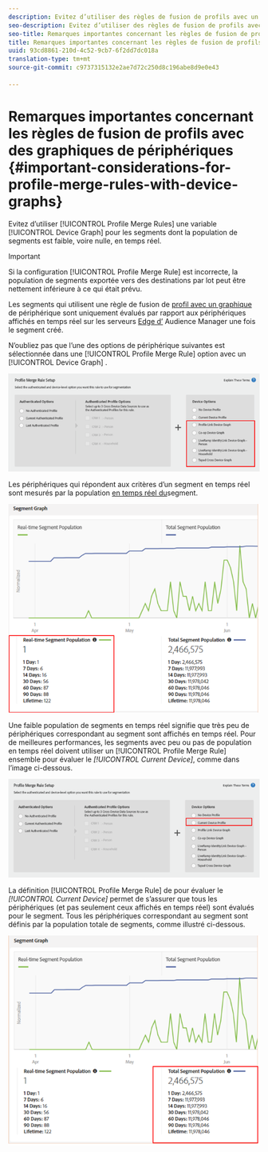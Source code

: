 ```yaml
---
description: Evitez d’utiliser des règles de fusion de profils avec un graphique de périphérique pour les segments qui ne sont pas très peuplés, voire pas du tout, en temps réel.
seo-description: Evitez d’utiliser des règles de fusion de profils avec un graphique de périphérique pour les segments qui ne sont pas très peuplés, voire pas du tout, en temps réel.
seo-title: Remarques importantes concernant les règles de fusion de profils avec des graphiques de périphériques
title: Remarques importantes concernant les règles de fusion de profils avec des graphiques de périphériques
uuid: 93cd8861-210d-4c52-9cb7-6f2dd7dc018a
translation-type: tm+mt
source-git-commit: c9737315132e2ae7d72c250d8c196abe8d9e0e43

---
```



# Remarques importantes concernant les règles de fusion de profils avec des graphiques de périphériques {#important-considerations-for-profile-merge-rules-with-device-graphs}

Evitez d’utiliser [!UICONTROL Profile Merge Rules] une variable [!UICONTROL Device Graph] pour les segments dont la population de segments est faible, voire nulle, en temps réel.

>[!IMPORTANT]
>
>Si la configuration [!UICONTROL Profile Merge Rule] est incorrecte, la population de segments exportée vers des destinations par lot peut être nettement inférieure à ce qui était prévu.

Les segments qui utilisent une règle de fusion de [profil avec un graphique](../../features/profile-merge-rules/merge-rule-targeting-options.md#device-graph-options) de périphérique sont uniquement évalués par rapport aux périphériques affichés en temps réel sur les serveurs [Edge d’](../../reference/system-components/components-edge.md) Audience Manager une fois le segment créé.

N’oubliez pas que l’une des options de périphérique suivantes est sélectionnée dans une [!UICONTROL Profile Merge Rule] option avec un [!UICONTROL Device Graph] .

![](assets/pmr-considerations-1.png)

Les périphériques qui répondent aux critères d’un segment en temps réel sont mesurés par la population [en temps réel du](../../features/segments/segment-builder-data.md#segment-populations)segment.

![](assets/pmr-considerations-2.png)

Une faible population de segments en temps réel signifie que très peu de périphériques correspondant au segment sont affichés en temps réel. Pour de meilleures performances, les segments avec peu ou pas de population en temps réel doivent utiliser un [!UICONTROL Profile Merge Rule] ensemble pour évaluer le *[!UICONTROL Current Device]*, comme dans l’image ci-dessous.

![](assets/pmr-considerations-3.png)

La définition [!UICONTROL Profile Merge Rule] de pour évaluer le *[!UICONTROL Current Device]* permet de s’assurer que tous les périphériques (et pas seulement ceux affichés en temps réel) sont évalués pour le segment. Tous les périphériques correspondant au segment sont définis par la population totale de segments, comme illustré ci-dessous.

![](assets/pmr-considerations-4.png)